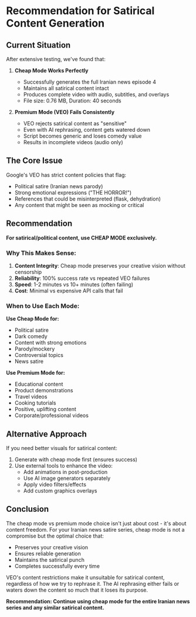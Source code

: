 # Recommendation for Satirical Content Generation

## Current Situation

After extensive testing, we've found that:

1. **Cheap Mode Works Perfectly** 
   - Successfully generates the full Iranian news episode 4
   - Maintains all satirical content intact
   - Produces complete video with audio, subtitles, and overlays
   - File size: 0.76 MB, Duration: 40 seconds

2. **Premium Mode (VEO) Fails Consistently**
   - VEO rejects satirical content as "sensitive"
   - Even with AI rephrasing, content gets watered down
   - Script becomes generic and loses comedy value
   - Results in incomplete videos (audio only)

## The Core Issue

Google's VEO has strict content policies that flag:
- Political satire (Iranian news parody)
- Strong emotional expressions ("THE HORROR!")
- References that could be misinterpreted (flask, dehydration)
- Any content that might be seen as mocking or critical

## Recommendation

**For satirical/political content, use CHEAP MODE exclusively.**

### Why This Makes Sense:

1. **Content Integrity**: Cheap mode preserves your creative vision without censorship
2. **Reliability**: 100% success rate vs repeated VEO failures
3. **Speed**: 1-2 minutes vs 10+ minutes (often failing)
4. **Cost**: Minimal vs expensive API calls that fail

### When to Use Each Mode:

**Use Cheap Mode for:**
- Political satire
- Dark comedy
- Content with strong emotions
- Parody/mockery
- Controversial topics
- News satire

**Use Premium Mode for:**
- Educational content
- Product demonstrations
- Travel videos
- Cooking tutorials
- Positive, uplifting content
- Corporate/professional videos

## Alternative Approach

If you need better visuals for satirical content:

1. Generate with cheap mode first (ensures success)
2. Use external tools to enhance the video:
   - Add animations in post-production
   - Use AI image generators separately
   - Apply video filters/effects
   - Add custom graphics overlays

## Conclusion

The cheap mode vs premium mode choice isn't just about cost - it's about content freedom. For your Iranian news satire series, cheap mode is not a compromise but the optimal choice that:
- Preserves your creative vision
- Ensures reliable generation
- Maintains the satirical punch
- Completes successfully every time

VEO's content restrictions make it unsuitable for satirical content, regardless of how we try to rephrase it. The AI rephrasing either fails or waters down the content so much that it loses its purpose.

**Recommendation: Continue using cheap mode for the entire Iranian news series and any similar satirical content.**